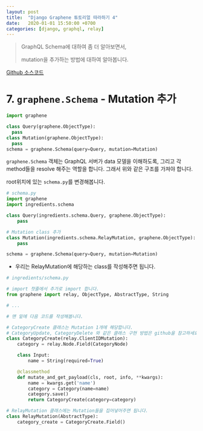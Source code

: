 ```yaml
---
layout: post
title:  "Django Graphene 튜토리얼 따라하기 4"
date:   2020-01-01 15:50:00 +0700
categories: [django, graphql, relay]
---
```


> GraphQL Schema에 대하여 좀 더 알아보면서,
>
> mutation을 추가하는 방법에 대하여 알아봅니다.

[Github 소스코드](https://github.com/leesungbin/graphene_tutorial) 





# 7. `graphene.Schema` - Mutation 추가

```python
import graphene

class Query(graphene.ObjectType):
  pass
class Mutation(graphene.ObjectType):
  pass
schema = graphene.Schema(query=Query, mutation=Mutation)
```

`graphene.Schema` 객체는 GraphQL 서버가 data 모델을 이해하도록, 그리고 각 method들을 resolve 해주는 역할을 합니다. 그래서 위와 같은 구조를 가져야 합니다.





root위치에 있는 `schema.py`를 변경해봅니다.

```python
# schema.py
import graphene
import ingredients.schema

class Query(ingredients.schema.Query, graphene.ObjectType):
    pass

# Mutation class 추가
class Mutation(ingredients.schema.RelayMutation, graphene.ObjectType):
    pass

schema = graphene.Schema(query=Query, mutation=Mutation)
```

* 우리는 RelayMutation에 해당하는 class를 작성해주면 됩니다.



```python
# ingredients/schema.py

# import 첫줄에서 추가로 import 합니다.
from graphene import relay, ObjectType, AbstractType, String

# ...

# 맨 밑에 다음 코드를 작성해봅니다.

# CategoryCreate 클래스는 Mutation 1개에 해당합니다.
# CategoryUpdate, CategoryDelete 와 같은 클래스 구현 방법은 github을 참고하세요.
class CategoryCreate(relay.ClientIDMutation):
    category = relay.Node.Field(CategoryNode)

    class Input:
        name = String(required=True)

    @classmethod
    def mutate_and_get_payload(cls, root, info, **kwargs):
        name = kwargs.get('name')
        category = Category(name=name)
        category.save()
        return CategoryCreate(category=category)

# RelayMutation 클래스에는 Mutation들을 집어넣어주면 됩니다.
class RelayMutation(AbstractType):
    category_create = CategoryCreate.Field()

```

